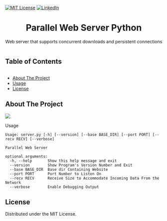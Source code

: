 [![MIT License][license-shield]][license-url]
[![LinkedIn][linkedin-shield]][linkedin-url]
<br>

<h1 align='center'> Parallel Web Server Python </h1>
<p align='center'>Web server that supports concurrent downloads and persistent connections</p>
<summary><h2 style="display: inline-block">Table of Contents</h2></summary>

- [About The Project](#about)
- [Usage](#start)
- [License](#license)

<h2 id='about'>About The Project</h2>
<img src='Screenshot.png'>
<p></p
  
<h2 id='start'>Usage</h2>

```
Usage: server.py [-h] [--version] [--base BASE_DIR] [--port PORT] [--recv RECV] [--verbose]

Parallel Web Server

optional arguments:
  -h, --help       Show this help message and exit
  --version        Show Program's Version Number and Exit
  --base BASE_DIR  Base dir Containing Website
  --port PORT      Port Number to Listen On
  --recv RECV      Receive Size to Accommodate Incoming Data From the Network
  --verbose        Enable Debugging Output
```

<h2 id='license'>License</h2>
<p>Distributed under the MIT License.</p>

[license-shield]: https://img.shields.io/github/license/othneildrew/Best-README-Template.svg?style=for-the-badge
[license-url]: https://github.com/i0nics/mac-app-store/blob/main/LICENSE
[linkedin-shield]: https://img.shields.io/badge/-LinkedIn-black.svg?style=for-the-badge&logo=linkedin&colorB=555
[linkedin-url]: https://linkedin.com/in/bikramce
